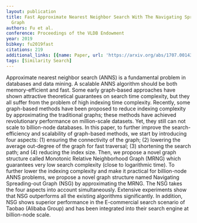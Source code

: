 ```yaml
---
layout: publication
title: Fast Approximate Nearest Neighbor Search With The Navigating Spreading-out
  Graph
authors: Fu et al.
conference: Proceedings of the VLDB Endowment
year: 2019
bibkey: fu2019fast
citations: 219
additional_links: [{name: Paper, url: 'https://arxiv.org/abs/1707.00143'}]
tags: [Similarity Search]
---
```

Approximate nearest neighbor search (ANNS) is a fundamental problem in databases and data mining. A scalable ANNS algorithm should be both memory-efficient and fast. Some early graph-based approaches have shown attractive theoretical guarantees on search time complexity, but they all suffer from the problem of high indexing time complexity. Recently, some graph-based methods have been proposed to reduce indexing complexity by approximating the traditional graphs; these methods have achieved revolutionary performance on million-scale datasets. Yet, they still can not scale to billion-node databases. In this paper, to further improve the search-efficiency and scalability of graph-based methods, we start by introducing four aspects: (1) ensuring the connectivity of the graph; (2) lowering the average out-degree of the graph for fast traversal; (3) shortening the search path; and (4) reducing the index size. Then, we propose a novel graph structure called Monotonic Relative Neighborhood Graph (MRNG) which guarantees very low search complexity (close to logarithmic time). To further lower the indexing complexity and make it practical for billion-node ANNS problems, we propose a novel graph structure named Navigating Spreading-out Graph (NSG) by approximating the MRNG. The NSG takes the four aspects into account simultaneously. Extensive experiments show that NSG outperforms all the existing algorithms significantly. In addition, NSG shows superior performance in the E-commercial search scenario of Taobao (Alibaba Group) and has been integrated into their search engine at billion-node scale.